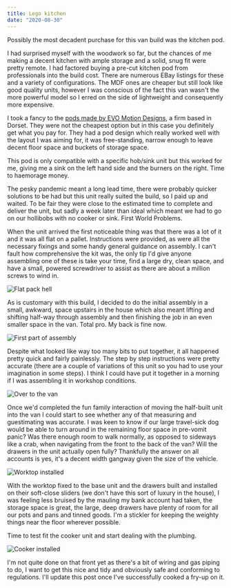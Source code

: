 ```yaml
---
title: Lego kitchen
date: "2020-08-30"
---
```


Possibly the most decadent purchase for this van build was the kitchen pod.

I had surprised myself with the woodwork so far, but the chances of me making a decent kitchen with ample storage and a solid, snug fit were pretty remote. I had factored buying a pre-cut kitchen pod from professionals into the build cost. There are numerous EBay listings for these and a variety of configurations. The MDF ones are cheaper but still look like good quality units, however I was conscious of the fact this van wasn't the more powerful model so I erred on the side of lightweight and consequently more expensive.

I took a fancy to the [pods made by EVO Motion Designs](https://www.evomotiondesign.co.uk/product-category/furniture/kitchen-pods/), a firm based in Dorset. They were not the cheapest option but in this case you definitely get what you pay for. They had a pod design which really worked well with the layout I was aiming for, it was free-standing, narrow enough to leave decent floor space and buckets of storage space.

This pod is only compatible with a specific hob/sink unit but this worked for me, giving me a sink on the left hand side and the burners on the right. Time to haemorage money.

The pesky pandemic meant a long lead time, there were probably quicker solutions to be had but this unit really suited the build, so I paid up and waited. To be fair they were close to the estimated time to complete and deliver the unit, but sadly a week later than ideal which meant we had to go on our hollibobs with no cooker or sink. First World Problems.

When the unit arrived the first noticeable thing was that there was a lot of it and it was all flat on a pallet. Instructions were provided, as were all the necessary fixings and some handy general guidance on assembly. I can't fault how comprehensive the kit was, the only tip I'd give anyone assembling one of these is take your time, find a large dry, clean space, and have a small, powered screwdriver to assist as there are about a million screws to wind in.

![Flat pack hell](flat-pack-hell.jpg)

As is customary with this build, I decided to do the initial assembly in a small, awkward, space upstairs in the house which also meant lifting and shifting half-way through assembly and then finishing the job in an even smaller space in the van. Total pro. My back is fine now.

![First part of assembly](initial-assembly.jpg)

Despite what looked like way too many bits to put together, it all happened pretty quick and fairly painlessly. The step by step instructions were pretty accurate (there are a couple of variations of this unit so you had to use your imagination in some steps). I think I could have put it together in a morning if I was assembling it in workshop conditions.

![Over to the van](into-the-van.jpg)

Once we'd completed the fun family interaction of moving the half-built unit into the van I could start to see whether any of that measuring and guestimating was accurate. I was keen to know if our large travel-sick dog would be able to turn around in the remaining floor space in pre-vomit panic? Was there enough room to walk normally, as opposed to sideways like a crab, when navigating from the front to the back of the van? Will the drawers in the unit actually open fully? 
Thankfully the answer on all accounts is yes, it's a decent width gangway given the size of the vehicle.

![Worktop installed](worktop-installed.jpg)

With the worktop fixed to the base unit and the drawers built and installed on their soft-close sliders (we don't have this sort of luxury in the house), I was feeling less bruised by the mauling my bank account had taken, the storage space is great, the large, deep drawers have plenty of room for all our pots and pans and tinned goods. I'm a stickler for keeping the weighty things near the floor wherever possible.

Time to test fit the cooker unit and start dealing with the plumbing.

![Cooker installed](cooker-installed.jpg)

I'm not quite done on that front yet as there's a bit of wiring and gas piping to do, I want to get this nice and tidy and obviously safe and conforming to regulations.
I'll update this post once I've successfully cooked a fry-up on it.
